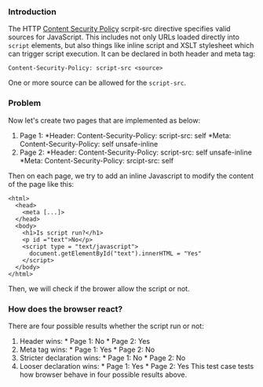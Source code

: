 ### Introduction
The HTTP [Content Security Policy](https://developer.mozilla.org/en-US/docs/Web/HTTP/Headers/Content-Security-Policy/script-src) scrpit-src directive specifies valid sources for JavaScript. This includes not only URLs loaded directly into ``script`` elements, but also things like inline script and XSLT stylesheet which can trigger script execution. It can be declared in both header and meta tag:
``` 
Content-Security-Policy: script-src <source>
```
One or more source can be allowed for the ``script-src``.

### Problem
Now let's create two pages that are implemented as below:

  1. Page 1:
    *Header: Content-Security-Policy: script-src: self
    *Meta: Content-Security-Policy: self unsafe-inline
  2. Page 2:
    *Header: Content-Security-Policy: script-src: self unsafe-inline
    *Meta: Content-Security-Policy: srcipt-src: self

Then on each page, we try to add an inline Javascript to modify the content of the page like this:
```
<html>
  <head>
    <meta [...]>
  </head>
  <body>
    <h1>Is script run?</h1>
    <p id ="text">No</p>
    <script type = "text/javascript">
      document.getElementById("text").innerHTML = "Yes"
    </script>
  </body>
</html>
```
Then, we will check if the brower allow the script or not.

### How does the browser react?
There are four possible results whether the script run or not:

  1. Header wins:
    * Page 1: No
    * Page 2: Yes
  2. Meta tag wins:
    * Page 1: Yes
    * Page 2: No
  3. Stricter declaration wins:
    * Page 1: No
    * Page 2: No
  4. Looser declaration wins:
    * Page 1: Yes
    * Page 2: Yes
This test case tests how browser behave in four possible results above.